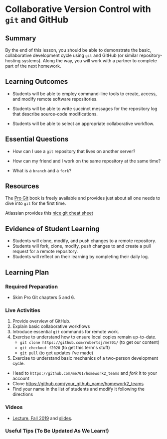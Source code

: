 <!--
This "lecture" or "lesson" template is adapted from the one provided here:
 http://www.buffalo.edu/ubcei/enhance/teaching/lesson-planning.html
Although the page produced from this is learner-facing, some of the
lesson plan structure
-->

# Collaborative Version Control with `git` and GitHub                                                         

## Summary

<!--
Short description of the lesson.
-->

By the end of this lesson, you should be able to demonstrate the
basic, collaborative development cycle using `git` and GitHub (or
similar repository-hosting systems).  Along the way, you will work
with a partner to complete part of the next homework.

<!--
********* STAGE 1 - DESIRED RESULTS ********************************************
-->

## Learning Outcomes

<!--
      What course goals or outcomes will this lesson address?
-->

  - Students will be able to employ command-line tools to create, access, and
    modify remote software repositories.

  - Students will be able to write succinct messages for the repository
    log that describe source-code modifications.

  - Students will be able to select an appropriate collaborative workflow.


## Essential Questions

<!--
      What question(s) will your students be able to answer by the end of
      instruction?
-->

  - How can I use a `git` repository that lives on another server?

  - How can my friend and I work on the same repository at the same time?

  - What is a `branch` and a `fork`?

## Resources

<!--
      What resources can be made available to your student to support their
      active learning?
      What formats are best suited to complement your course material?
-->

The [Pro Git](https://git-scm.com/book/en/v2) book is freely available and
provides just about all one needs to dive into `git` for the first time.

Atlassian provides this [nice git cheat sheet](https://www.atlassian.com/git/tutorials/atlassian-git-cheatsheet)

<!--
********* STAGE 2 - ASSESSMENT EVIDENCE ****************************************
-->

##  Evidence of Student Learning

<!--
      How will you assess students’ prior knowledge?
      What criteria will be used to assess student performance?
      What evidence will be collected to demonstrate achievement?
      How will students reflect and self-assess their learning?
-->

  - Students will clone, modify, and push changes to a remote repository.
  - Students will fork, clone, modify, push changes to and create a pull
    request for a remote repository.
  - Students will reflect on their learning by completing their daily log.


<!--
********* STAGE 3 - LEARNING PLAN ****************************************
-->


## Learning Plan

<!--
List the steps in chronological order to create a timeline of what
will occur in your lesson.

Consider how each of the components below will be included in your
lesson if applicable:

   - Anticipatory Sets/Hooks
       * How will you introduce the material and capture their attention?
   - Teacher Modeling
       * What instructional content and techniques will be incorporated
         into this lesson?
   - Guided Practice
       * How will you scaffold information for your students?
       * How will collaborative learning be used?
   - Learning Activities
       * How will students actively engage with the material?
       * How will students work towards achievement of the learning outcomes?
   - Independent Practice
       * How will students show evidence of learning?
   - Reflection
       * What have you learned about your teaching and content covered in this unit?
       * What changes or adjustments could you make?
       * What were the strongest features of your unit?
       * What are your overall reflections in the course to this point?
   - Conclusion and Preview
       * What should students take away from this lesson?
       * What will happen next? Why?
-->

### Required Preparation

  - Skim Pro Git chapters 5 and 6.


### Live Activities

  1. Provide overview of GitHub.
  2. Explain basic collaborative workflows
  3. Introduce essential `git` commands for remote work.
  4. Exercise to understand how to ensure local copies remain up-to-date.
     - `git clone https://github.com/robertsj/me701/` (to get our content)
     - `git checkout f2020` (to get this term's stuff)
     - `git pull` (to get updates i've made)
  5. Exercise to understand basic mechanics of a two-person development cycle.
  -  Head to `https://github.com/me701/homework2_teams` and *fork* it to your account
  -  Clone https://github.com/your_github_name/homework2_teams
  -  Find your name in the list of students and modify it following the
     directions

### Videos

 - [Lecture, Fall 2019](https://mediasite.k-state.edu/mediasite/Play/0b11a97836724467afc6150837ce3e9f1d)
   and [slides](https://github.com/robertsj/me701/blob/f2019/lectures/CollaborativeVersionControl.ipynb).


### Useful Tips (To Be Updated As We Learn!)


<!--  

NOTES  




-->
